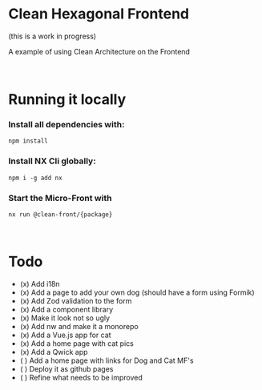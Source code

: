 # Clean Hexagonal Frontend
(this is a work in progress)

A example of using Clean Architecture on the Frontend

<br>

# Running it locally

### Install all dependencies with:
`npm install`

### Install NX Cli globally:
`npm i -g add nx`

### Start the Micro-Front with
`nx run @clean-front/{package}`

<br>

# Todo

- (x) Add i18n
- (x) Add a page to add your own dog (should have a form using Formik)
- (x) Add Zod validation to the form
- (x) Add a component library
- (x) Make it look not so ugly
- (x) Add nw and make it a monorepo
- (x) Add a Vue.js app for cat
- (x) Add a home page with cat pics
- (x) Add a Qwick app
- ( ) Add a home page with links for Dog and Cat MF's
- ( ) Deploy it as github pages
- ( ) Refine what needs to be improved